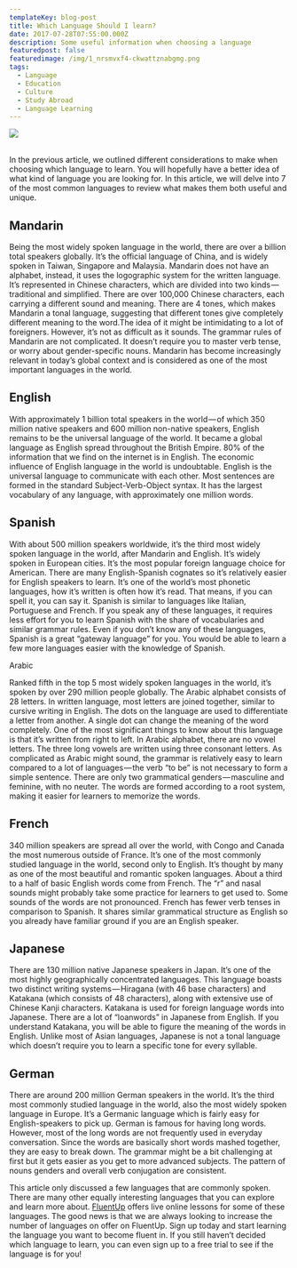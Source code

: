 ```yaml
---
templateKey: blog-post
title: Which Language Should I learn?
date: 2017-07-28T07:55:00.000Z
description: Some useful information when choosing a language
featuredpost: false
featuredimage: /img/1_nrsmvxf4-ckwattznabgmg.png
tags:
  - Language
  - Education
  - Culture
  - Study Abroad
  - Language Learning
---
```

![](/img/1_nrsmvxf4-ckwattznabgmg.png)

<br>In the previous article, we outlined different considerations to make when choosing which language to learn. You will hopefully have a better idea of what kind of language you are looking for. In this article, we will delve into 7 of the most common languages to review what makes them both useful and unique.

## Mandarin

Being the most widely spoken language in the world, there are over a billion total speakers globally. It’s the official language of China, and is widely spoken in Taiwan, Singapore and Malaysia. Mandarin does not have an alphabet, instead, it uses the logographic system for the written language. It’s represented in Chinese characters, which are divided into two kinds — traditional and simplified. There are over 100,000 Chinese characters, each carrying a different sound and meaning. There are 4 tones, which makes Mandarin a tonal language, suggesting that different tones give completely different meaning to the word.The idea of it might be intimidating to a lot of foreigners. However, it’s not as difficult as it sounds. The grammar rules of Mandarin are not complicated. It doesn’t require you to master verb tense, or worry about gender-specific nouns. Mandarin has become increasingly relevant in today’s global context and is considered as one of the most important languages in the world.

## English

With approximately 1 billion total speakers in the world — of which 350 million native speakers and 600 million non-native speakers, English remains to be the universal language of the world. It became a global language as English spread throughout the British Empire. 80% of the information that we find on the internet is in English. The economic influence of English language in the world is undoubtable. English is the universal language to communicate with each other. Most sentences are formed in the standard Subject-Verb-Object syntax. It has the largest vocabulary of any language, with approximately one million words.

## Spanish

With about 500 million speakers worldwide, it’s the third most widely spoken language in the world, after Mandarin and English. It’s widely spoken in European cities. It’s the most popular foreign language choice for American. There are many English-Spanish cognates so it’s relatively easier for English speakers to learn. It’s one of the world’s most phonetic languages, how it’s written is often how it’s read. That means, if you can spell it, you can say it. Spanish is similar to languages like Italian, Portuguese and French. If you speak any of these languages, it requires less effort for you to learn Spanish with the share of vocabularies and similar grammar rules. Even if you don’t know any of these languages, Spanish is a great “gateway language” for you. You would be able to learn a few more languages easier with the knowledge of Spanish.

Arabic

Ranked fifth in the top 5 most widely spoken languages in the world, it’s spoken by over 290 million people globally. The Arabic alphabet consists of 28 letters. In written language, most letters are joined together, similar to cursive writing in English. The dots on the language are used to differentiate a letter from another. A single dot can change the meaning of the word completely. One of the most significant things to know about this language is that it’s written from right to left. In Arabic alphabet, there are no vowel letters. The three long vowels are written using three consonant letters. As complicated as Arabic might sound, the grammar is relatively easy to learn compared to a lot of languages — the verb “to be” is not necessary to form a simple sentence. There are only two grammatical genders — masculine and feminine, with no neuter. The words are formed according to a root system, making it easier for learners to memorize the words.



## French

340 million speakers are spread all over the world, with Congo and Canada the most numerous outside of France. It’s one of the most commonly studied language in the world, second only to English. It’s thought by many as one of the most beautiful and romantic spoken languages. About a third to a half of basic English words come from French. The “r” and nasal sounds might probably take some practice for learners to get used to. Some sounds of the words are not pronounced. French has fewer verb tenses in comparison to Spanish. It shares similar grammatical structure as English so you already have familiar ground if you are an English speaker.



## Japanese

There are 130 million native Japanese speakers in Japan. It’s one of the most highly geographically concentrated languages. This language boasts two distinct writing systems — Hiragana (with 46 base characters) and Katakana (which consists of 48 characters), along with extensive use of Chinese Kanji characters. Katakana is used for foreign language words into Japanese. There are a lot of “loanwords” in Japanese from English. If you understand Katakana, you will be able to figure the meaning of the words in English. Unlike most of Asian languages, Japanese is not a tonal language which doesn’t require you to learn a specific tone for every syllable.



## German

There are around 200 million German speakers in the world. It’s the third most commonly studied language in the world, also the most widely spoken language in Europe. It’s a Germanic language which is fairly easy for English-speakers to pick up. German is famous for having long words. However, most of the long words are not frequently used in everyday conversation. Since the words are basically short words mashed together, they are easy to break down. The grammar might be a bit challenging at first but it gets easier as you get to more advanced subjects. The pattern of nouns genders and overall verb conjugation are consistent.



This article only discussed a few languages that are commonly spoken. There are many other equally interesting languages that you can explore and learn more about. [FluentUp](https://fluentup.com/) offers live online lessons for some of these languages. The good news is that we are always looking to increase the number of languages on offer on FluentUp. Sign up today and start learning the language you want to become fluent in. If you still haven’t decided which language to learn, you can even sign up to a free trial to see if the language is for you!
